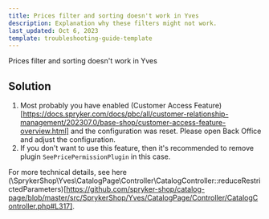 ```yaml
---
title: Prices filter and sorting doesn't work in Yves
description: Explanation why these filters might not work.
last_updated: Oct 6, 2023
template: troubleshooting-guide-template
---
```


Prices filter and sorting doesn't work in Yves

## Solution

1. Most probably you have enabled (Customer Access Feature)[https://docs.spryker.com/docs/pbc/all/customer-relationship-management/202307.0/base-shop/customer-access-feature-overview.html] and the configuration was reset.
   Please open Back Office and adjust the configuration.
2. If you don't want to use this feature, then it's recommended to remove plugin `SeePricePermissionPlugin` in this case.

For more technical details, see here (\SprykerShop\Yves\CatalogPage\Controller\CatalogController::reduceRestrictedParameters)[https://github.com/spryker-shop/catalog-page/blob/master/src/SprykerShop/Yves/CatalogPage/Controller/CatalogController.php#L317]. 
